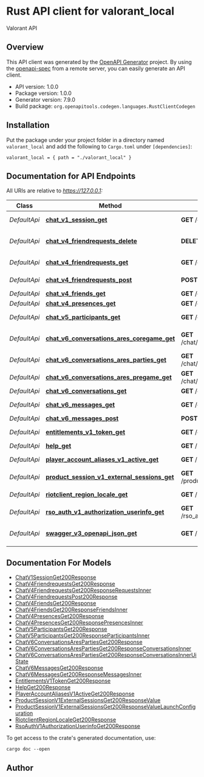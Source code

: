 # Rust API client for valorant_local

Valorant API


## Overview

This API client was generated by the [OpenAPI Generator](https://openapi-generator.tech) project.  By using the [openapi-spec](https://openapis.org) from a remote server, you can easily generate an API client.

- API version: 1.0.0
- Package version: 1.0.0
- Generator version: 7.9.0
- Build package: `org.openapitools.codegen.languages.RustClientCodegen`

## Installation

Put the package under your project folder in a directory named `valorant_local` and add the following to `Cargo.toml` under `[dependencies]`:

```
valorant_local = { path = "./valorant_local" }
```

## Documentation for API Endpoints

All URIs are relative to *https://127.0.0.1:*

Class | Method | HTTP request | Description
------------ | ------------- | ------------- | -------------
*DefaultApi* | [**chat_v1_session_get**](docs/DefaultApi.md#chat_v1_session_get) | **GET** /chat/v1/session | Chat Session
*DefaultApi* | [**chat_v4_friendrequests_delete**](docs/DefaultApi.md#chat_v4_friendrequests_delete) | **DELETE** /chat/v4/friendrequests | Remove Friend Request
*DefaultApi* | [**chat_v4_friendrequests_get**](docs/DefaultApi.md#chat_v4_friendrequests_get) | **GET** /chat/v4/friendrequests | Friend Requests
*DefaultApi* | [**chat_v4_friendrequests_post**](docs/DefaultApi.md#chat_v4_friendrequests_post) | **POST** /chat/v4/friendrequests | Send Friend Request
*DefaultApi* | [**chat_v4_friends_get**](docs/DefaultApi.md#chat_v4_friends_get) | **GET** /chat/v4/friends | Friends
*DefaultApi* | [**chat_v4_presences_get**](docs/DefaultApi.md#chat_v4_presences_get) | **GET** /chat/v4/presences | Presence
*DefaultApi* | [**chat_v5_participants_get**](docs/DefaultApi.md#chat_v5_participants_get) | **GET** /chat/v5/participants | Chat Participants
*DefaultApi* | [**chat_v6_conversations_ares_coregame_get**](docs/DefaultApi.md#chat_v6_conversations_ares_coregame_get) | **GET** /chat/v6/conversations/ares_coregame | Current Game Chat Info
*DefaultApi* | [**chat_v6_conversations_ares_parties_get**](docs/DefaultApi.md#chat_v6_conversations_ares_parties_get) | **GET** /chat/v6/conversations/ares_parties | Party Chat Info
*DefaultApi* | [**chat_v6_conversations_ares_pregame_get**](docs/DefaultApi.md#chat_v6_conversations_ares_pregame_get) | **GET** /chat/v6/conversations/ares_pregame | Pre-Game Chat Info
*DefaultApi* | [**chat_v6_conversations_get**](docs/DefaultApi.md#chat_v6_conversations_get) | **GET** /chat/v6/conversations | All Chat Info
*DefaultApi* | [**chat_v6_messages_get**](docs/DefaultApi.md#chat_v6_messages_get) | **GET** /chat/v6/messages | Chat History
*DefaultApi* | [**chat_v6_messages_post**](docs/DefaultApi.md#chat_v6_messages_post) | **POST** /chat/v6/messages | Send Chat
*DefaultApi* | [**entitlements_v1_token_get**](docs/DefaultApi.md#entitlements_v1_token_get) | **GET** /entitlements/v1/token | Entitlements Token
*DefaultApi* | [**help_get**](docs/DefaultApi.md#help_get) | **GET** /help | Local Help
*DefaultApi* | [**player_account_aliases_v1_active_get**](docs/DefaultApi.md#player_account_aliases_v1_active_get) | **GET** /player_account/aliases/v1/active | Account Alias
*DefaultApi* | [**product_session_v1_external_sessions_get**](docs/DefaultApi.md#product_session_v1_external_sessions_get) | **GET** /product_session/v1/external_sessions | Sessions
*DefaultApi* | [**riotclient_region_locale_get**](docs/DefaultApi.md#riotclient_region_locale_get) | **GET** /riotclient/region_locale | Client Region
*DefaultApi* | [**rso_auth_v1_authorization_userinfo_get**](docs/DefaultApi.md#rso_auth_v1_authorization_userinfo_get) | **GET** /rso_auth/v1/authorization/userinfo | RSO User Info
*DefaultApi* | [**swagger_v3_openapi_json_get**](docs/DefaultApi.md#swagger_v3_openapi_json_get) | **GET** /swagger/v3/openapi.json | Local Swagger Docs


## Documentation For Models

 - [ChatV1SessionGet200Response](docs/ChatV1SessionGet200Response.md)
 - [ChatV4FriendrequestsGet200Response](docs/ChatV4FriendrequestsGet200Response.md)
 - [ChatV4FriendrequestsGet200ResponseRequestsInner](docs/ChatV4FriendrequestsGet200ResponseRequestsInner.md)
 - [ChatV4FriendrequestsPost200Response](docs/ChatV4FriendrequestsPost200Response.md)
 - [ChatV4FriendsGet200Response](docs/ChatV4FriendsGet200Response.md)
 - [ChatV4FriendsGet200ResponseFriendsInner](docs/ChatV4FriendsGet200ResponseFriendsInner.md)
 - [ChatV4PresencesGet200Response](docs/ChatV4PresencesGet200Response.md)
 - [ChatV4PresencesGet200ResponsePresencesInner](docs/ChatV4PresencesGet200ResponsePresencesInner.md)
 - [ChatV5ParticipantsGet200Response](docs/ChatV5ParticipantsGet200Response.md)
 - [ChatV5ParticipantsGet200ResponseParticipantsInner](docs/ChatV5ParticipantsGet200ResponseParticipantsInner.md)
 - [ChatV6ConversationsAresPartiesGet200Response](docs/ChatV6ConversationsAresPartiesGet200Response.md)
 - [ChatV6ConversationsAresPartiesGet200ResponseConversationsInner](docs/ChatV6ConversationsAresPartiesGet200ResponseConversationsInner.md)
 - [ChatV6ConversationsAresPartiesGet200ResponseConversationsInnerUiState](docs/ChatV6ConversationsAresPartiesGet200ResponseConversationsInnerUiState.md)
 - [ChatV6MessagesGet200Response](docs/ChatV6MessagesGet200Response.md)
 - [ChatV6MessagesGet200ResponseMessagesInner](docs/ChatV6MessagesGet200ResponseMessagesInner.md)
 - [EntitlementsV1TokenGet200Response](docs/EntitlementsV1TokenGet200Response.md)
 - [HelpGet200Response](docs/HelpGet200Response.md)
 - [PlayerAccountAliasesV1ActiveGet200Response](docs/PlayerAccountAliasesV1ActiveGet200Response.md)
 - [ProductSessionV1ExternalSessionsGet200ResponseValue](docs/ProductSessionV1ExternalSessionsGet200ResponseValue.md)
 - [ProductSessionV1ExternalSessionsGet200ResponseValueLaunchConfiguration](docs/ProductSessionV1ExternalSessionsGet200ResponseValueLaunchConfiguration.md)
 - [RiotclientRegionLocaleGet200Response](docs/RiotclientRegionLocaleGet200Response.md)
 - [RsoAuthV1AuthorizationUserinfoGet200Response](docs/RsoAuthV1AuthorizationUserinfoGet200Response.md)


To get access to the crate's generated documentation, use:

```
cargo doc --open
```

## Author



